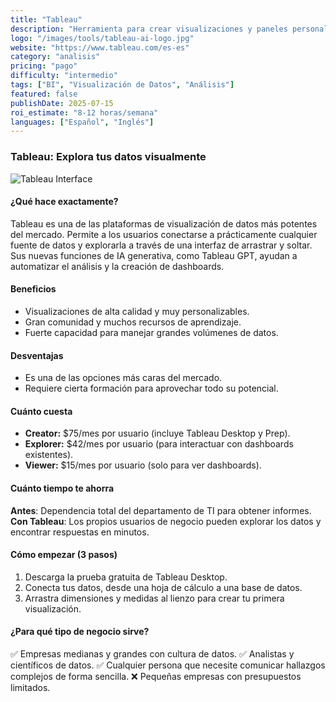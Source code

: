 ```yaml
---
title: "Tableau"
description: "Herramienta para crear visualizaciones y paneles personalizados para explorar datos de forma dinámica con funciones de IA generativa."
logo: "/images/tools/tableau-ai-logo.jpg"
website: "https://www.tableau.com/es-es"
category: "analisis"
pricing: "pago"
difficulty: "intermedio"
tags: ["BI", "Visualización de Datos", "Análisis"]
featured: false
publishDate: 2025-07-15
roi_estimate: "8-12 horas/semana"
languages: ["Español", "Inglés"]
---
```


### Tableau: Explora tus datos visualmente

![Tableau Interface](/images/tools/tableau-ai-hero.jpg)

#### ¿Qué hace exactamente?
Tableau es una de las plataformas de visualización de datos más potentes del mercado. Permite a los usuarios conectarse a prácticamente cualquier fuente de datos y explorarla a través de una interfaz de arrastrar y soltar. Sus nuevas funciones de IA generativa, como Tableau GPT, ayudan a automatizar el análisis y la creación de dashboards.

#### Beneficios
- Visualizaciones de alta calidad y muy personalizables.
- Gran comunidad y muchos recursos de aprendizaje.
- Fuerte capacidad para manejar grandes volúmenes de datos.

#### Desventajas
- Es una de las opciones más caras del mercado.
- Requiere cierta formación para aprovechar todo su potencial.

#### Cuánto cuesta
- **Creator:** $75/mes por usuario (incluye Tableau Desktop y Prep).
- **Explorer:** $42/mes por usuario (para interactuar con dashboards existentes).
- **Viewer:** $15/mes por usuario (solo para ver dashboards).

#### Cuánto tiempo te ahorra
**Antes**: Dependencia total del departamento de TI para obtener informes.
**Con Tableau**: Los propios usuarios de negocio pueden explorar los datos y encontrar respuestas en minutos.

#### Cómo empezar (3 pasos)
1. Descarga la prueba gratuita de Tableau Desktop.
2. Conecta tus datos, desde una hoja de cálculo a una base de datos.
3. Arrastra dimensiones y medidas al lienzo para crear tu primera visualización.

#### ¿Para qué tipo de negocio sirve?
✅ Empresas medianas y grandes con cultura de datos.
✅ Analistas y científicos de datos.
✅ Cualquier persona que necesite comunicar hallazgos complejos de forma sencilla.
❌ Pequeñas empresas con presupuestos limitados.
